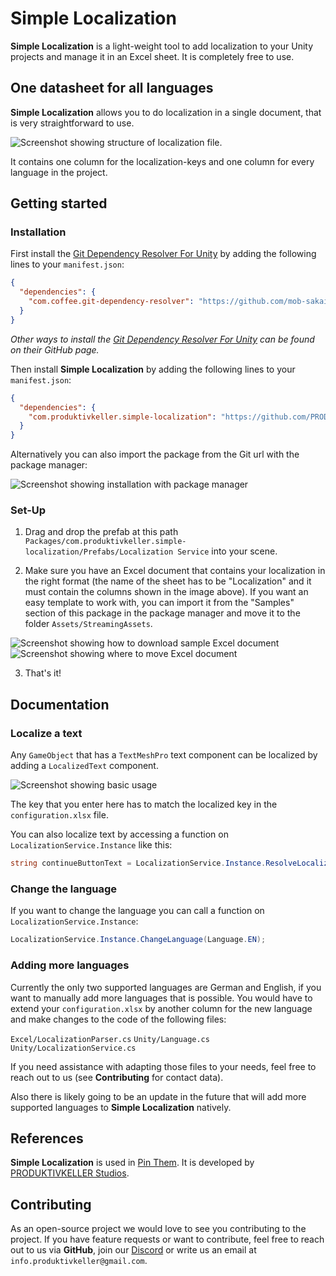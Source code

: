 # Simple Localization
**Simple Localization** is a light-weight tool to add localization to your Unity projects and manage it in an Excel sheet. It is completely free to use.

## One datasheet for all languages

**Simple Localization** allows you to do localization in a single document, that is very straightforward to use.

![Screenshot showing structure of localization file.](./Images~/excel-example.PNG)

It contains one column for the localization-keys and one column for every language in the project.

## Getting started

### Installation

First install the [Git Dependency Resolver For Unity]("https://github.com/mob-sakai/GitDependencyResolverForUnity") by adding the following lines to your `manifest.json`:


```json
{
  "dependencies": {
    "com.coffee.git-dependency-resolver": "https://github.com/mob-sakai/GitDependencyResolverForUnity.git"
  }
}
```

*Other ways to install the [Git Dependency Resolver For Unity]("https://github.com/mob-sakai/GitDependencyResolverForUnity") can be found on their GitHub page.*

Then install **Simple Localization** by adding the following lines to your `manifest.json`:

```json
{
  "dependencies": {
    "com.produktivkeller.simple-localization": "https://github.com/PRODUKTIVKELLER/simple-localization.git"
  }
}
```

Alternatively you can also import the package from the Git url with the package manager:

![Screenshot showing installation with package manager](./Images~/add-package-from-git-url.PNG)


### Set-Up

1. Drag and drop the prefab at this path `Packages/com.produktivkeller.simple-localization/Prefabs/Localization Service` into your scene.

2. Make sure you have an Excel document that contains your localization in the right format (the name of the sheet has to be "Localization" and it must contain the columns shown in the image above). If you want an easy template to work with, you can import it from the "Samples" section of this package in the package manager and move it to the folder `Assets/StreamingAssets`.

![Screenshot showing how to download sample Excel document](./Images~/download-sample.PNG)
![Screenshot showing where to move Excel document](./Images~/move-configuration.PNG)

3. That's it!

## Documentation

### Localize a text

Any `GameObject` that has a `TextMeshPro` text component can be localized by adding a `LocalizedText` component.

![Screenshot showing basic usage](./Images~/basic-usage.PNG)

The key that you enter here has to match the localized key in the `configuration.xlsx` file.

You can also localize text by accessing a function on `LocalizationService.Instance` like this:

```csharp
string continueButtonText = LocalizationService.Instance.ResolveLocalizationKey("button.continue.text");
```

### Change the language

If you want to change the language you can call a function on `LocalizationService.Instance`:

```csharp
LocalizationService.Instance.ChangeLanguage(Language.EN);
```

### Adding more languages

Currently the only two supported languages are German and English, if you want to manually add more languages that is possible. 
You would have to extend your `configuration.xlsx` by another column for the new language and make changes to the code of the following files:

`Excel/LocalizationParser.cs`
`Unity/Language.cs`
`Unity/LocalizationService.cs`

If you need assistance with adapting those files to your needs, feel free to reach out to us (see **Contributing** for contact data).

Also there is likely going to be an update in the future that will add more supported languages to **Simple Localization** natively.

## References

**Simple Localization** is used in [Pin Them](https://store.steampowered.com/app/1764220/Pin_Them). It is developed by [PRODUKTIVKELLER Studios](https://produktivkeller.com/).

## Contributing

As an open-source project we would love to see you contributing to the project. If you have feature requests or want to contribute, feel free to reach out to us via **GitHub**, join our [Discord](https://discord.gg/KMurg8H823) or write us an email at `info.produktivkeller@gmail.com`.